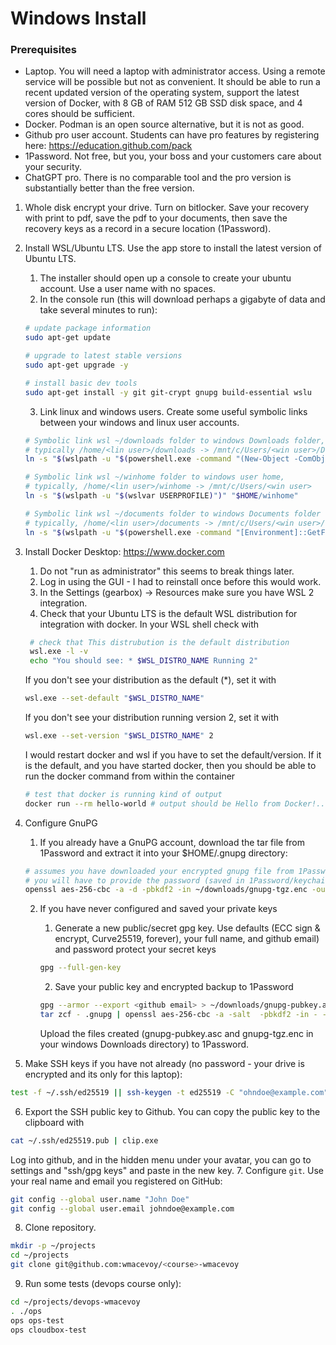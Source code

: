 # Windows Install

### Prerequisites

* Laptop. You will need a laptop with administrator access. Using a remote service will be possible but not as
convenient.  It should be able to run a recent updated version of the operating system, support the latest
version of Docker, with 8 GB of RAM 512 GB SSD disk space, and 4 cores should be sufficient.
* Docker.  Podman is an open source alternative, but it is not as good.
* Github pro user account.  Students can have pro features by registering here: https://education.github.com/pack
* 1Password.  Not free, but you, your boss and your customers care about your security.
* ChatGPT pro.  There is no comparable tool and the pro version is substantially better than the free version.

1. Whole disk encrypt your drive.  Turn on bitlocker.  Save your recovery with print to pdf, save the pdf to your documents, then save the recovery keys as a record in a secure location (1Password).
2. Install WSL/Ubuntu LTS.  Use the app store to install the latest version of Ubuntu LTS.
    1. The installer should open up a console to create your ubuntu account.  Use a user name with no spaces.
    2. In the console run (this will download perhaps a gigabyte of data and take several minutes to run):
    ```bash
    # update package information
    sudo apt-get update
    
    # upgrade to latest stable versions
    sudo apt-get upgrade -y
    
    # install basic dev tools
    sudo apt-get install -y git git-crypt gnupg build-essential wslu
    ```
    3. Link linux and windows users.  Create some useful symbolic links between your windows and linux user accounts.
    ```bash
    # Symbolic link wsl ~/downloads folder to windows Downloads folder,
    # typically /home/<lin user>/downloads -> /mnt/c/Users/<win user>/Downloads
    ln -s "$(wslpath -u "$(powershell.exe -command "(New-Object -ComObject Shell.Application).NameSpace('shell:Downloads').Self.Path" | tr -d '\r\n')")" "$HOME/downloads"
    ```
    ```bash
    # Symbolic link wsl ~/winhome folder to windows user home,
    # typically, /home/<lin user>/winhome -> /mnt/c/Users/<win user>
    ln -s "$(wslpath -u "$(wslvar USERPROFILE)")" "$HOME/winhome"
    ```
    ```bash
    # Symbolic link wsl ~/documents folder to windows Documents folder
    # typically, /home/<lin user>/documents -> /mnt/c/Users/<win user>/documents
    ln -s "$(wslpath -u "$(powershell.exe -command "[Environment]::GetFolderPath('MyDocuments')" | tr -d '\r\n')")" "$HOME/documents"
    ```
3. Install Docker Desktop: https://www.docker.com
    1. Do not "run as administrator" this seems to break things later.
    2. Log in using the GUI - I had to reinstall once before this would work.
    3. In the Settings (gearbox) -> Resources make sure you have WSL 2 integration.
    4. Check that your Ubuntu LTS is the default WSL distribution for integration
       with docker. In your WSL shell check with
   ```bash
    # check that This distrubution is the default distribution
    wsl.exe -l -v
    echo "You should see: * $WSL_DISTRO_NAME Running 2"
    ```
    If you don't see your distribution as the default (*), set it with
    ```bash
    wsl.exe --set-default "$WSL_DISTRO_NAME"
    ```
    If you don't see your distribution running version 2, set it with
    ```bash
    wsl.exe --set-version "$WSL_DISTRO_NAME" 2
    ```
    
    I would restart docker and wsl if you have to set the default/version.  If it is the
    default, and you have started docker, then you should be able to run the
    docker command from within the container
    ```bash
    # test that docker is running kind of output
    docker run --rm hello-world # output should be Hello from Docker!...
    ```
4. Configure GnuPG
    1. If you already have a GnuPG account, download the tar file from 1Password and extract it into your $HOME/.gnupg directory:
    ```bash
    # assumes you have downloaded your encrypted gnupg file from 1Password to dot-gnupg-tar.enc
    # you will have to provide the password (saved in 1Password/keychain) to decrypt this
    openssl aes-256-cbc -a -d -pbkdf2 -in ~/downloads/gnupg-tgz.enc -out - | tar -C ~ zxvf -
    ```
    2. If you have never configured and saved your private keys
        1. Generate a new public/secret gpg key.  Use defaults (ECC sign & encrypt, Curve25519, forever), your full name, and github email) and password protect your secret keys
        ```bash
        gpg --full-gen-key
        ```
	
        2. Save your public key and encrypted backup to 1Password 
        ```bash
        gpg --armor --export <github email> > ~/downloads/gnupg-pubkey.asc
        tar zcf - .gnupg | openssl aes-256-cbc -a -salt  -pbkdf2 -in - -out ~/downloads/gnupg-tgz.enc
        ```
        Upload the files created (gnupg-pubkey.asc and gnupg-tgz.enc in your windows Downloads directory) to 1Password.
5. Make SSH keys if you have not already (no password - your drive is encrypted and its only for this laptop):
```bash
test -f ~/.ssh/ed25519 || ssh-keygen -t ed25519 -C "ohndoe@example.com"
```

6. Export the SSH public key to Github.  You can copy the public key to the clipboard with
```bash
cat ~/.ssh/ed25519.pub | clip.exe
```
Log into github, and in the hidden menu under your avatar, you can go to settings and "ssh/gpg keys" and paste in the new key.
7. Configure `git`.  Use your real name and email you registered on GitHub:
```bash
git config --global user.name "John Doe"
git config --global user.email johndoe@example.com
```
8. Clone <course> repository.
```bash
mkdir -p ~/projects
cd ~/projects
git clone git@github.com:wmacevoy/<course>-wmacevoy
```
9. Run some tests (devops course only):
```bash
cd ~/projects/devops-wmacevoy
. ./ops
ops ops-test
ops cloudbox-test
```
